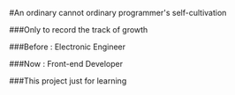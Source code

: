 #An ordinary cannot ordinary programmer's self-cultivation

###Only to record the track of growth

###Before : Electronic Engineer

###Now : Front-end Developer 

###This project just for learning

